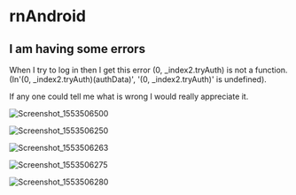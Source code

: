 # rnAndroid

## I am having some errors

When I try to log in then I get this error (0, _index2.tryAuth) is not a function. (In'(0, _index2.tryAuth)(authData)', '(0, _index2.tryAuth)' is undefined). 

If any one could tell me what is wrong I would really appreciate it.

![Screenshot_1553506500](https://user-images.githubusercontent.com/21030885/54914870-56d46100-4f39-11e9-8c98-646f8e70ae02.png)

![Screenshot_1553506250](https://user-images.githubusercontent.com/21030885/54914977-8a16f000-4f39-11e9-9661-e37f65baeae1.png)

![Screenshot_1553506263](https://user-images.githubusercontent.com/21030885/54914993-913dfe00-4f39-11e9-9136-3f6c0a82a58f.png)

![Screenshot_1553506275](https://user-images.githubusercontent.com/21030885/54914999-9438ee80-4f39-11e9-8015-b2038ca2bdc6.png)


![Screenshot_1553506280](https://user-images.githubusercontent.com/21030885/54915043-a4e96480-4f39-11e9-8cbb-081b8415a8e5.png)
